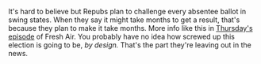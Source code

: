 It's hard to believe but Repubs plan to challenge every absentee ballot in swing states. When they say it might take months to get a result, that's because they plan to make it take months. More info like this in <a href="https://www.npr.org/2020/10/01/919131327/what-happens-if-trump-contests-the-election">Thursday's episode</a> of Fresh Air. You probably have no idea how screwed up this election is going to be, <i>by design.</i> That's the part they're leaving out in the news. 
